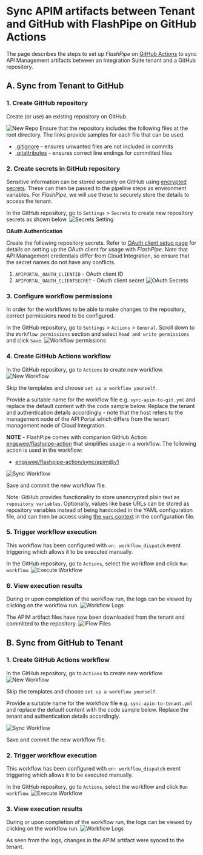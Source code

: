 # Sync APIM artifacts between Tenant and GitHub with FlashPipe on GitHub Actions
The page describes the steps to set up _FlashPipe_ on [GitHub Actions](https://github.com/features/actions) to sync API Management artifacts between an Integration Suite tenant and a GitHub repository.

## A. Sync from Tenant to GitHub

### 1. Create GitHub repository
Create (or use) an existing repository on GitHub.

![New Repo](images/setup/git-sync/01_new_repo.png)
Ensure that the repository includes the following files at the root directory. The links provide samples for each file that can be used.

- [.gitignore](https://github.com/engswee/flashpipe-demo/blob/github-actions-sync/.gitignore) - ensures unwanted files are not included in commits
- [.gitattributes](https://github.com/engswee/flashpipe-demo/blob/github-actions-sync/.gitattributes) - ensures correct line endings for committed files

### 2. Create secrets in GitHub repository
Sensitive information can be stored securely on GitHub using [encrypted secrets](https://docs.github.com/en/actions/reference/encrypted-secrets). These can then be passed to the pipeline steps as environment variables. For _FlashPipe_, we will use these to securely store the details to access the tenant.

In the GitHub repository, go to `Settings` > `Secrets` to create new repository secrets as shown below.
![Secrets Setting](images/setup/github-actions/05a_secrets.png)

**OAuth Authentication**

Create the following repository secrets. Refer to [OAuth client setup page](oauth_client.md) for details on setting up the OAuth client for usage with _FlashPipe_. Note that API Management credentials differ from Cloud Integration, so ensure that the secret names do not have any conflicts.
1. `APIPORTAL_OAUTH_CLIENTID` - OAuth client ID
2. `APIPORTAL_OAUTH_CLIENTSECRET` - OAuth client secret
   ![OAuth Secrets](images/setup/git-sync-apim/02_oauth_secrets_apim.png)

### 3. Configure workflow permissions
In order for the workflows to be able to make changes to the repository, correct permissions need to be configured.

In the GitHub repository, go to `Settings` > `Actions` > `General`. Scroll down to the `Workflow permissions` section and select `Read and write permissions` and click `Save`.
![Workflow permissions](images/setup/git-sync/03c_workflow_permissions.png)

### 4. Create GitHub Actions workflow
In the GitHub repository, go to `Actions` to create new workflow.
![New Workflow](images/setup/git-sync/03a_new_workflow.png)

Skip the templates and choose `set up a workflow yourself`.

Provide a suitable name for the workflow file e.g. `sync-apim-to-git.yml` and replace the default content with the code sample below. Replace the tenant and authentication details accordingly - note that the host refers to the management node of the API Portal which differs from the tenant management node of Cloud Integration.

**NOTE** - FlashPipe comes with companion GitHub Action [engswee/flashpipe-action](https://github.com/engswee/flashpipe-action) that simplifies usage in a workflow. The following action is used in the workflow:
- [engswee/flashpipe-action/sync/apim@v1](https://github.com/engswee/flashpipe-action#sync-apim)

![Sync Workflow](images/setup/git-sync-apim/04b_sync_apim_git_workflow.png)

<script src="https://gist.github.com/engswee/044767991065f41991b2c6a9fd8262c0.js"></script>

Save and commit the new workflow file.

Note: GitHub provides functionality to store unencrypted plain text as `repository variables`. Optionally, values like base URLs can be stored as repository variables instead of being hardcoded in the YAML configuration file, and can then be access using [the `vars` context](https://docs.github.com/en/actions/writing-workflows/choosing-what-your-workflow-does/store-information-in-variables#using-the-vars-context-to-access-configuration-variable-values) in the configuration file.

### 5. Trigger workflow execution
This workflow has been configured with `on: workflow_dispatch` event triggering which allows it to be executed manually.

In the GitHub repository, go to `Actions`, select the workflow and click `Run workflow`.
![Execute Workflow](images/setup/git-sync-apim/05a_run_workflow_apim.png)

### 6. View execution results

During or upon completion of the workflow run, the logs can be viewed by clicking on the workflow run.
![Workflow Logs](images/setup/git-sync-apim/06a_logs_apim.png)

The APIM artifact files have now been downloaded from the tenant and committed to the repository.
![IFlow Files](images/setup/git-sync-apim/06b_apim_files.png)

## B. Sync from GitHub to Tenant

### 1. Create GitHub Actions workflow
In the GitHub repository, go to `Actions` to create new workflow.
![New Workflow](images/setup/git-sync/03a_new_workflow.png)

Skip the templates and choose `set up a workflow yourself`.

Provide a suitable name for the workflow file e.g. `sync-apim-to-tenant.yml` and replace the default content with the code sample below. Replace the tenant and authentication details accordingly.

![Sync Workflow](images/setup/git-sync-apim/b_01_sync_apim_to_tenant_workflow.png)

<script src="https://gist.github.com/engswee/72d0a121f6c8c924cf771fb4d1d65573.js"></script>

Save and commit the new workflow file.

### 2. Trigger workflow execution
This workflow has been configured with `on: workflow_dispatch` event triggering which allows it to be executed manually.

In the GitHub repository, go to `Actions`, select the workflow and click `Run workflow`.
![Execute Workflow](images/setup/git-sync-apim/b_02_run_workflow.png)

### 3. View execution results

During or upon completion of the workflow run, the logs can be viewed by clicking on the workflow run.
![Workflow Logs](images/setup/git-sync-apim/b_03_sync_tenant_logs.png)

As seen from the logs, changes in the APIM artifact were synced to the tenant. 